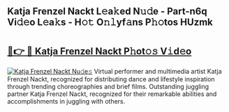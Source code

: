 ## Katja Frenzel Nackt L𝚎a𝚔ed N𝚞𝚍e - Part-n6q Vi𝚍𝚎o L𝚎a𝚔s - H𝚘𝚝 O𝚗𝚕yf𝚊ns P𝚑𝚘tos HUzmk

# <h2><a href="http://kfa7dn.oniu.top/?m=Katja+Frenzel+Nackt">🔗👉 🔴 Katja Frenzel Nackt P𝚑ot𝚘𝚜 V𝚒d𝚎o</a></h2>

[![Katja Frenzel Nackt Nu𝚍e𝚜](https://i.imgur.com/0qMVB7G.gif)](http://kfa7dn.oniu.top/?m=Katja+Frenzel+Nackt)
Virtual performer and multimedia artist Katja Frenzel Nackt, recognized for distributing dance and lifestyle inspiration through trending choreographies and brief films. Outstanding juggling partner Katja Frenzel Nackt, recognized for their remarkable abilities and accomplishments in juggling with others.  
